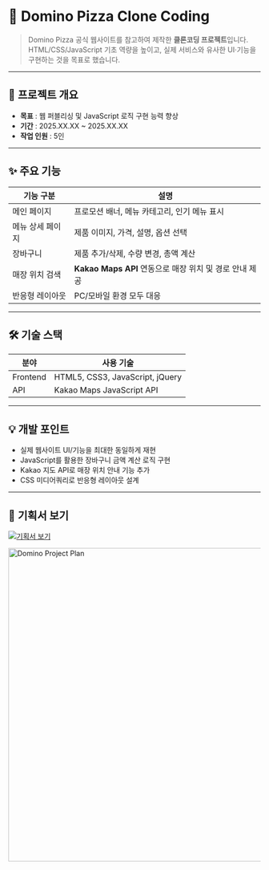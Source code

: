 # 🍕 Domino Pizza Clone Coding

> Domino Pizza 공식 웹사이트를 참고하여 제작한 **클론코딩 프로젝트**입니다.  
> HTML/CSS/JavaScript 기초 역량을 높이고, 실제 서비스와 유사한 UI·기능을 구현하는 것을 목표로 했습니다.

---

## 📌 프로젝트 개요
- **목표** : 웹 퍼블리싱 및 JavaScript 로직 구현 능력 향상
- **기간** : 2025.XX.XX ~ 2025.XX.XX
- **작업 인원** : 5인

---

## ✨ 주요 기능

| 기능 구분       | 설명 |
|----------------|------|
| 메인 페이지     | 프로모션 배너, 메뉴 카테고리, 인기 메뉴 표시 |
| 메뉴 상세 페이지| 제품 이미지, 가격, 설명, 옵션 선택 |
| 장바구니        | 제품 추가/삭제, 수량 변경, 총액 계산 |
| 매장 위치 검색  | **Kakao Maps API** 연동으로 매장 위치 및 경로 안내 제공 |
| 반응형 레이아웃 | PC/모바일 환경 모두 대응 |

---

## 🛠 기술 스택

| 분야       | 사용 기술 |
|------------|-----------|
| Frontend   | HTML5, CSS3, JavaScript, jQuery |
| API        | Kakao Maps JavaScript API |

---

## 💡 개발 포인트
- 실제 웹사이트 UI/기능을 최대한 동일하게 재현
- JavaScript를 활용한 장바구니 금액 계산 로직 구현
- Kakao 지도 API로 매장 위치 안내 기능 추가
- CSS 미디어쿼리로 반응형 레이아웃 설계

---

## 📄 기획서 보기
[![기획서 보기](https://img.shields.io/badge/📄_기획서-바로가기-blue?style=for-the-badge)](https://github.com/hyeji21/domino/issues/1#issue-3308266956)

<img width="1114" height="625" alt="Domino Project Plan" src="https://github.com/user-attachments/assets/433bb4c0-065d-4389-abd6-fb7378f58d14" />
